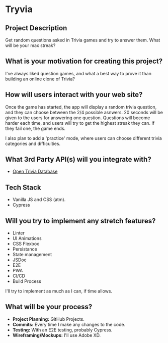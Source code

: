 # Tryvia

## Project Description
Get random questions asked in Trivia games and try to answer them. What will be your max streak?

## What is your motivation for creating this project?
I've always liked question games, and what a best way to prove it than building an online clone of Trivia?

## How will users interact with your web site?
Once the game has started, the app will display a random trivia question, and they can choose between the 2/4 possible asnwers.
20 seconds will be given to the users for answering one question.
Questions will become harder each time, and users will try to get the highest streak they can. If they fail one, the game ends.

I also plan to add a 'practice' mode, where users can choose different trivia categories and difficulties.

## What 3rd Party API(s) will you integrate with?

* [Open Trivia Database](https://opentdb.com/)

## Tech Stack

* Vanilla JS and CSS (atm).
* Cypress

## Will you try to implement any stretch features?

* Linter
* UI Animations
* CSS Flexbox
* Persistance
* State management
* JSDoc
* E2E
* PWA
* CI/CD
* Build Process

I'll try to implement as much as I can, if time allows.

## What will be your process?

* **Project Planning:** GitHub Projects.
* **Commits:** Every time I make any changes to the code.
* **Testing:** With an E2E testing, probably Cypress.
* **Wireframing/Mockups:** I'll use Adobe XD.